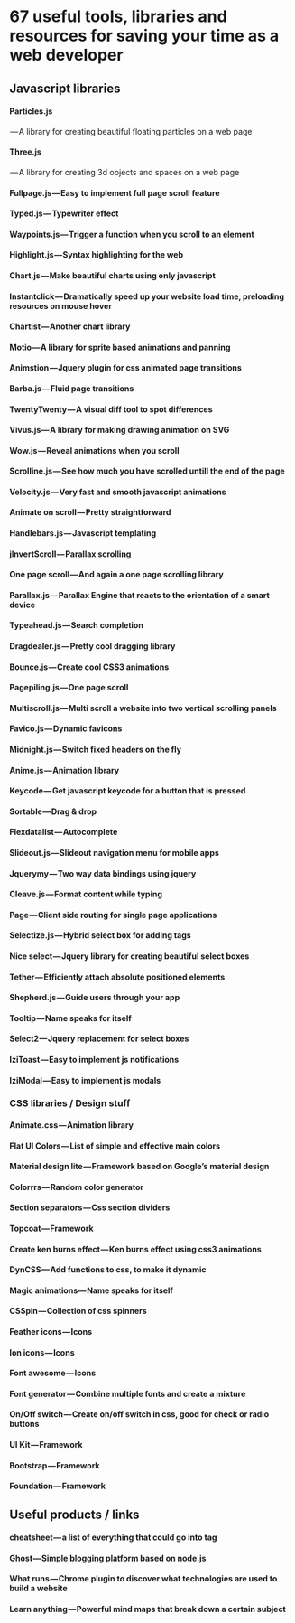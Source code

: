 # 67 useful tools, libraries and resources for saving your time as a web developer

## Javascript libraries

#### Particles.js
 — A library for creating beautiful floating particles on a web page
#### Three.js
 — A library for creating 3d objects and spaces on a web page
#### Fullpage.js — Easy to implement full page scroll feature
#### Typed.js — Typewriter effect
#### Waypoints.js — Trigger a function when you scroll to an element
#### Highlight.js — Syntax highlighting for the web
#### Chart.js — Make beautiful charts using only javascript
#### Instantclick — Dramatically speed up your website load time, preloading resources on mouse hover
#### Chartist — Another chart library
#### Motio — A library for sprite based animations and panning
#### Animstion — Jquery plugin for css animated page transitions
#### Barba.js — Fluid page transitions
#### TwentyTwenty — A visual diff tool to spot differences
#### Vivus.js — A library for making drawing animation on SVG
#### Wow.js — Reveal animations when you scroll
#### Scrolline.js — See how much you have scrolled untill the end of the page
#### Velocity.js — Very fast and smooth javascript animations
#### Animate on scroll — Pretty straightforward
#### Handlebars.js — Javascript templating
#### jInvertScroll — Parallax scrolling
#### One page scroll — And again a one page scrolling library
#### Parallax.js — Parallax Engine that reacts to the orientation of a smart device
#### Typeahead.js — Search completion
#### Dragdealer.js — Pretty cool dragging library
#### Bounce.js — Create cool CSS3 animations
#### Pagepiling.js — One page scroll
#### Multiscroll.js — Multi scroll a website into two vertical scrolling panels
#### Favico.js — Dynamic favicons
#### Midnight.js — Switch fixed headers on the fly
#### Anime.js — Animation library
#### Keycode — Get javascript keycode for a button that is pressed
#### Sortable — Drag & drop
#### Flexdatalist — Autocomplete
#### Slideout.js — Slideout navigation menu for mobile apps
#### Jquerymy — Two way data bindings using jquery
#### Cleave.js — Format content while typing
#### Page — Client side routing for single page applications
#### Selectize.js — Hybrid select box for adding tags
#### Nice select — Jquery library for creating beautiful select boxes
#### Tether — Efficiently attach absolute positioned elements
#### Shepherd.js — Guide users through your app
#### Tooltip — Name speaks for itself
#### Select2 — Jquery replacement for select boxes
#### IziToast — Easy to implement js notifications
#### IziModal — Easy to implement js modals

### CSS libraries / Design stuff

#### Animate.css — Animation library
#### Flat UI Colors — List of simple and effective main colors
#### Material design lite — Framework based on Google’s material design
#### Colorrrs — Random color generator
#### Section separators — Css section dividers
#### Topcoat — Framework
#### Create ken burns effect — Ken burns effect using css3 animations
#### DynCSS — Add functions to css, to make it dynamic
#### Magic animations — Name speaks for itself
#### CSSpin — Collection of css spinners
#### Feather icons — Icons
#### Ion icons — Icons
#### Font awesome — Icons
#### Font generator — Combine multiple fonts and create a mixture
#### On/Off switch — Create on/off switch in css, good for check or radio buttons
#### UI Kit — Framework
#### Bootstrap — Framework
#### Foundation — Framework

## Useful products / links
#### <head> cheatsheet — a list of everything that could go into <head> tag
#### Ghost — Simple blogging platform based on node.js
#### What runs — Chrome plugin to discover what technologies are used to build a website
#### Learn anything — Powerful mind maps that break down a certain subject

